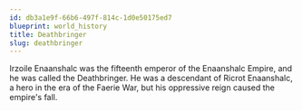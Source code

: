 ```yaml
---
id: db3a1e9f-66b6-497f-814c-1d0e50175ed7
blueprint: world_history
title: Deathbringer
slug: deathbringer
---
```

Irzoile Enaanshalc was the fifteenth emperor of the Enaanshalc Empire, and he was called the Deathbringer. He was a descendant of Ricrot Enaanshalc, a hero in the era of the Faerie War, but his oppressive reign caused the empire's fall.
